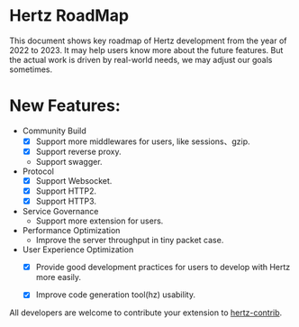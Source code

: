 # Hertz RoadMap
This document shows key roadmap of Hertz development from the year of 2022 to 2023. It may help users know more about the future features. But the actual work is driven by real-world needs, we may adjust our goals sometimes.

# New Features:
- Community Build
    - [x] Support more middlewares for users, like sessions、gzip.
    - [x] Support reverse proxy.
    - Support swagger.
- Protocol
    - [x] Support Websocket.
    - [x] Support HTTP2.
    - [x] Support HTTP3.
- Service Governance
    - Support more extension for users.
- Performance Optimization
    - Improve the server throughput in tiny packet case.
- User Experience Optimization
    - [x] Provide good development practices for users to develop with Hertz more easily.
    - [x] Improve code generation tool(hz) usability.


All developers are welcome to contribute your extension to [hertz-contrib](https://github.com/hertz-contrib).
